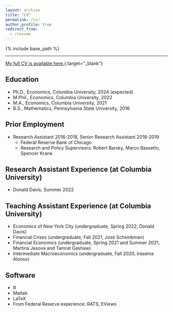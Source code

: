 ```yaml
---
layout: archive
title: "CV"
permalink: /cv/
author_profile: true
redirect_from:
  - /resume
---
```


{% include base_path %}


---

[My full CV is available here.](https://mattheweaston.github.io/files/cv_202207.pdf){:target="_blank"}




Education
------
* Ph.D., Economics, Columbia University, 2024 (expected)
* M.Phil., Economics, Columbia University, 2022
* M.A., Economics, Columbia University, 2021
* B.S., Mathematics, Pennsylvania State University, 2016




Prior Employment
------
* Research Assistant 2016-2018, Senior Research Assistant 2018-2019
  * Federal Reserve Bank of Chicago
  * Research and Policy Supervisors: Robert Barsky, Marco Bassetto, Spencer Krane




Research Assistant Experience (at Columbia University)
-----
* Donald Davis, Summer 2022





Teaching Assistant Experience (at Columbia University)
------
* Economics of New York City (undergraduate, Spring 2022, Donald Davis)
* Financial Crises (undergraduate, Fall 2021, José Scheinkman)
* Financial Economics (undergraduate, Spring 2021 and Summer 2021, Martina Jasova and Tamrat Gashaw)
* Intermediate Macroeconomics (undergraduate, Fall 2020, Irasema Alonso)
  



Software
------
* R
* Matlab
* LaTeX
* From Federal Reserve experience: RATS, EViews


